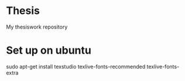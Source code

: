 Thesis
======

My thesiswork repository

Set up on ubuntu
================

sudo apt-get install texstudio texlive-fonts-recommended texlive-fonts-extra
